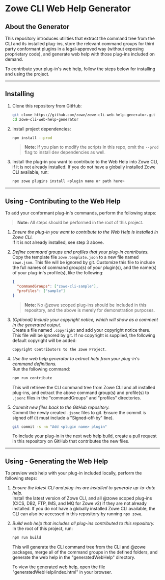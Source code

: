 # Zowe CLI Web Help Generator

## About the Generator

This repository introduces utilities that extract the command tree from the CLI and its installed plug-ins, store the relevant command groups for third party conformant plugins in a legal-approved way (without exposing proprietary code), and generate web help with those plug-ins included on demand.

To contribute your plug-in's web help, follow the steps below for installing and using the project.

---

## Installing

1. Clone this repository from GitHub:
    ```bash
    git clone https://github.com/zowe/zowe-cli-web-help-generator.git
    cd zowe-cli-web-help-generator
    ```

2. Install project dependencies:
    ```bash
    npm install --prod
    ```
    > **Note:** If you plan to modify the scripts in this repo, omit the `--prod` flag to install dev dependencies as well.

3. Install the plug-in you want to contribute to the Web Help into Zowe CLI, if it is not already installed. If you do not have a globally installed Zowe CLI available, run:
    ```bash
    npx zowe plugins install <plugin name or path here>
    ```

---

## Using - Contributing to the Web Help

To add your conformant plug-in's commands, perform the following steps:
> **Note:** All steps should be performed in the root of this project.

1. _Ensure the plug-in you want to contribute to the Web Help is installed in Zowe CLI._<br>
    If it is not already installed, see step 3 above.

2. _Define command groups and profiles that your plug-in contributes._<br>
    Copy the template file `zowe.template.json` to a new file named `zowe.json`. This file will be ignored by git. Customize this file to include the full names of command group(s) of your plugin(s), and the name(s) of your plug-in's profile(s), like the following:
    ```json
    {
      "commandGroups": ["zowe-cli-sample"],
      "profiles": ["sample"]
    }
    ```
    > **Note:** No @zowe scoped plug-ins should be included in this repository, and the above is merely for demonstration purposes.

3. _(Optional) Include your copyright notice, which will show as a comment in the generated output._<br>
    Create a file named `.copyright` and add your copyright notice there. This file will be ignored by git. If no copyright is supplied, the following default copyright will be added:
    ```
    Copyright Contributors to the Zowe Project.
    ```

4. _Use the web help generator to extract help from your plug-in's command definitions._<br>
    Run the following command:
    ```bash
    npm run contribute
    ```
    This will retrieve the CLI command tree from Zowe CLI and all installed plug-ins, and extract the above command group(s) and profile(s) to `.jsonc` files in the "commandGroups" and "profiles" directories.

5. _Commit new files back to the GitHub repository._<br>
    Commit the newly created `.jsonc` files to git. Ensure the commit is signed off (it must include a "Signed-off-by" line).
    ```bash
    git commit -s -m "Add <plugin name> plugin"
    ```

    To include your plug-in in the next web help build, create a pull request in this repository on GitHub that contributes the new files.

---

## Using - Generating the Web Help

To preview web help with your plug-in included locally, perform the following steps:

1. _Ensure the latest CLI and plug-ins are installed to generate up-to-date help._<br>
    Install the latest version of Zowe CLI, and all @zowe scoped plug-ins (CICS, DB2, FTP, IMS, and MQ for Zowe v2) if they are not already installed. If you do not have a globally installed Zowe CLI available, the CLI can also be accessed in this repository by running `npx zowe`.

2. _Build web help that includes all plug-ins contributed to this repository._<br>
    In the root of this project, run:
    ```bash
    npm run build
    ```
    This will generate the CLI command tree from the CLI and @zowe packages, merge all of the command groups in the defined folders, and generate the web help in the "generatedWebHelp" directory.

    To view the generated web help, open the file "generatedWebHelp/index.html" in your browser.
